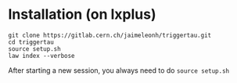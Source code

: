 # Installation (on lxplus)

```
git clone https://gitlab.cern.ch/jaimeleonh/triggertau.git
cd triggertau
source setup.sh
law index --verbose
```

After starting a new session, you always need to do ``` source setup.sh ```
